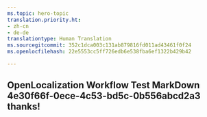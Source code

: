 ```yaml
---
ms.topic: hero-topic
translation.priority.ht:
- zh-cn
- de-de
translationtype: Human Translation
ms.sourcegitcommit: 352c1dca003c131ab879816fd011ad43461f0f24
ms.openlocfilehash: 22e5553cc5ff726edb6e538fba6ef1322b429b42

---
```

## OpenLocalization Workflow Test MarkDown 4e30f66f-0ece-4c53-bd5c-0b556abcd2a3 thanks!



<!--HONumber=Jul16_HO2-->


